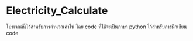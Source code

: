 # Electricity_Calculate
โปรเจกต์นี้ไว้สำหรับการคำนวณค่าไฟ โดย code ที่ใช้จะเป็นภาษา python ไว้สำหรับการฝึกเขียน code 
